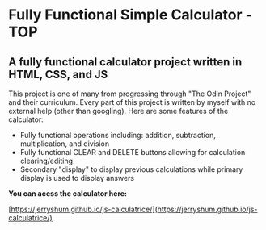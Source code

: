 # Fully Functional Simple Calculator - TOP

## A fully functional calculator project written in HTML, CSS, and JS

This project is one of many from progressing through "The Odin Project" and their curriculum.
Every part of this project is written by myself with no external help (other than googling).
Here are some features of the calculator:

- Fully functional operations including: addition, subtraction, multiplication, and division
- Fully functional CLEAR and DELETE buttons allowing for calculation clearing/editing
- Secondary "display" to display previous calculations while primary display is used to display answers

**You can acess the calculator here:**

[https://jerryshum.github.io/js-calculatrice/](https://jerryshum.github.io/js-calculatrice/)
